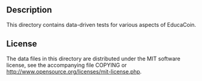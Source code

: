 Description
------------

This directory contains data-driven tests for various aspects of EducaCoin.

License
--------

The data files in this directory are distributed under the MIT software
license, see the accompanying file COPYING or
http://www.opensource.org/licenses/mit-license.php.


